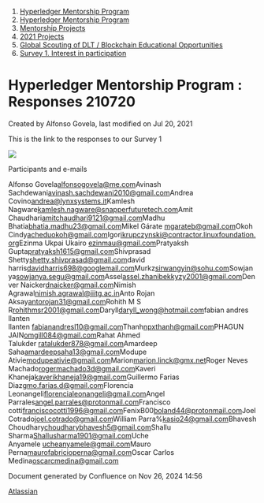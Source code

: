 1. [Hyperledger Mentorship Program](index.html)
2. [Hyperledger Mentorship Program](Hyperledger-Mentorship-Program_21954571.html)
3. [Mentorship Projects](Mentorship-Projects_21954604.html)
4. [2021 Projects](2021-Projects_21964295.html)
5. [Global Scouting of DLT / Blockchain Educational Opportunities](21954738.html)
6. [Survey 1. Interest in participation](Survey-1.-Interest-in-participation_21957959.html)

# Hyperledger Mentorship Program : Responses 210720

Created by Alfonso Govela, last modified on Jul 20, 2021

This is the link to the responses to our Survey 1

[![](plugins/servlet/confluence/placeholder/unknown-macro)](https://docs.google.com/spreadsheets/d/1rFjJjqu06A2xqlfE8qXv3XOYH91JpV5FSyDi8kLpiTQ/edit#gid=2105035367)

Participants and e-mails

Alfonso Govela[alfonsogovela@me.com](mailto:alfonsogovela@me.com)Avinash Sachdewani[avinash.sachdewani2010@gmail.com](mailto:avinash.sachdewani2010@gmail.com)Andrea Covino[andrea@lynxsystems.it](mailto:andrea@lynxsystems.it)Kamlesh Nagware[kamlesh.nagware@snapperfuturetech.com](mailto:kamlesh.nagware@snapperfuturetech.com)Amit Chaudhari[amitchaudhari9121@gmail.com](mailto:amitchaudhari9121@gmail.com)Madhu Bhatia[bhatia.madhu23@gmail.com](mailto:bhatia.madhu23@gmail.com)Mikel Gárate [mgarateb@gmail.com](mailto:mgarateb@gmail.com)Okoh Cindy[acheduokoh@gmail.com](mailto:acheduokoh@gmail.com)Igor[ikrupczynski@contractor.linuxfoundation.org](mailto:ikrupczynski@contractor.linuxfoundation.org)Ezinma Ukpai Ukairo [ezinmau@gmail.com](mailto:ezinmau@gmail.com)Pratyaksh Gupta[pratyaksh1615@gmail.com](mailto:pratyaksh1615@gmail.com)Shivprasad Shetty[shetty.shivprasad@gmail.com](mailto:shetty.shivprasad@gmail.com)david harris[davidharris698@googlemail.com](mailto:davidharris698@googlemail.com)Murkz[sirwangyin@sohu.com](mailto:sirwangyin@sohu.com)Sowjanya[sowjanya.segu@gmail.com](mailto:sowjanya.segu@gmail.com)Assel[assel.zhanibekkyzy2001@gmail.com](mailto:assel.zhanibekkyzy2001@gmail.com)Denver Naicker[dnaicker@gmail.com](mailto:dnaicker@gmail.com)Nimish Agrawal[nimish.agrawal@iiitg.ac.in](mailto:nimish.agrawal@iiitg.ac.in)Anto Rojan Aksay[antorojan31@gmail.com](mailto:antorojan31@gmail.com)Rohith M S R[rohithmsr2001@gmail.com](mailto:rohithmsr2001@gmail.com)Daryll[daryll\_wong@hotmail.com](mailto:daryll_wong@hotmail.com)fabian andres llanten llanten [fabianandresl10@gmail.com](mailto:fabianandresl10@gmail.com)Thanh[npxthanh@gmail.com](mailto:npxthanh@gmail.com)PHAGUN JAIN[omgill084@gmail.com](mailto:omgill084@gmail.com)Rahat Ahmed Talukder [ratalukder878@gmail.com](mailto:ratalukder878@gmail.com)Amardeep Saha[amardeepsaha13@gmail.com](mailto:amardeepsaha13@gmail.com)Modupe Ativie[modupeativie@gmail.com](mailto:modupeativie@gmail.com)Marion[marion.linck@gmx.net](mailto:marion.linck@gmx.net)Roger Neves Machado[rogermachado3d@gmail.com](mailto:rogermachado3d@gmail.com)Kaveri Khaneja[kaverikhaneja19@gmail.com](mailto:kaverikhaneja19@gmail.com)Guillermo Farias Diaz[gmo.farias.d@gmail.com](mailto:gmo.farias.d@gmail.com)Florencia Leonangeli[florencialeonangeli@gmail.com](mailto:florencialeonangeli@gmail.com)Angel Parrales[angel.parrales@protonmail.com](mailto:angel.parrales@protonmail.com)Francisco cotti[franciscocotti1996@gmail.com](mailto:franciscocotti1996@gmail.com)FenixB00[boland44@protonmail.com](mailto:boland44@protonmail.com)Joel Cotrado[joel.cotrado@gmail.com](mailto:joel.cotrado@gmail.com)William Parra%[kasio24@gmail.com](mailto:kasio24@gmail.com)Bhavesh Choudhary[choudharybhavesh5@gmail.com](mailto:choudharybhavesh5@gmail.com)Shallu Sharma[Shallusharma1901@gmail.com](mailto:Shallusharma1901@gmail.com)Uche Anyamele [ucheanyamele@gmail.com](mailto:ucheanyamele@gmail.com)Mauro Perna[maurofabricioperna@gmail.com](mailto:maurofabricioperna@gmail.com)Oscar Carlos Medina[oscarcmedina@gmail.com](mailto:oscarcmedina@gmail.com)

Document generated by Confluence on Nov 26, 2024 14:56

[Atlassian](http://www.atlassian.com/)
